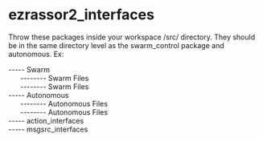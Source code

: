 # ezrassor2_interfaces

Throw these packages inside your workspace /src/ directory. They should be in the same directory level as the swarm_control package and autonomous.
Ex:

----- Swarm <br>
&nbsp;&nbsp;&nbsp;&nbsp;&nbsp;&nbsp;-------- Swarm Files <br>
&nbsp;&nbsp;&nbsp;&nbsp;&nbsp;&nbsp;-------- Swarm Files <br>
----- Autonomous <br>
&nbsp;&nbsp;&nbsp;&nbsp;&nbsp;&nbsp;-------- Autonomous Files <br>
&nbsp;&nbsp;&nbsp;&nbsp;&nbsp;&nbsp;-------- Autonomous Files <br>
----- action_interfaces <br>
----- msgsrc_interfaces
